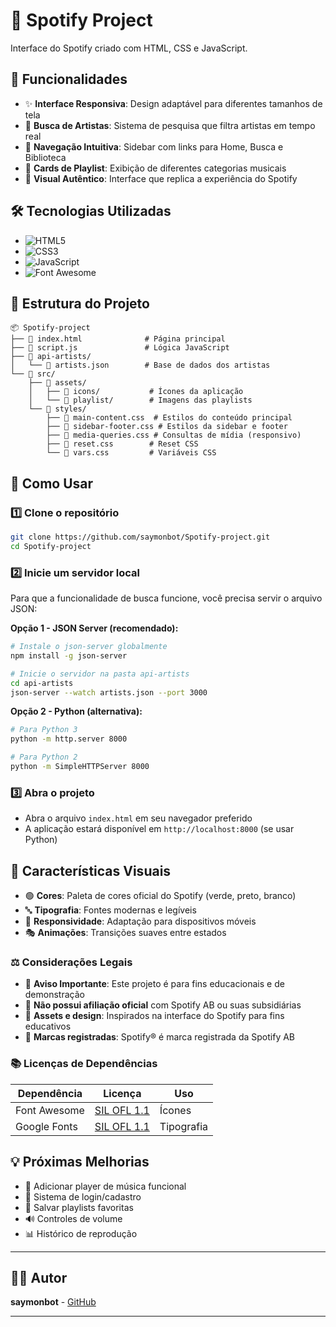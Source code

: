 # 🎵 Spotify Project

Interface do Spotify criado com HTML, CSS e JavaScript.

## 🚀 Funcionalidades

- ✨ **Interface Responsiva**: Design adaptável para diferentes tamanhos de tela
- 🔎 **Busca de Artistas**: Sistema de pesquisa que filtra artistas em tempo real
- 🎯 **Navegação Intuitiva**: Sidebar com links para Home, Busca e Biblioteca
- 🎪 **Cards de Playlist**: Exibição de diferentes categorias musicais
- 🎨 **Visual Autêntico**: Interface que replica a experiência do Spotify

## 🛠️ Tecnologias Utilizadas

- ![HTML5](https://img.shields.io/badge/HTML5-E34F26?style=flat&logo=html5&logoColor=white)
- ![CSS3](https://img.shields.io/badge/CSS3-1572B6?style=flat&logo=css3&logoColor=white)
- ![JavaScript](https://img.shields.io/badge/JavaScript-F7DF1E?style=flat&logo=javascript&logoColor=black)
- ![Font Awesome](https://img.shields.io/badge/Font_Awesome-339AF0?style=flat&logo=fontawesome&logoColor=white)

## 📁 Estrutura do Projeto

```
📦 Spotify-project
├── 📄 index.html              # Página principal
├── 📄 script.js               # Lógica JavaScript
├── 📂 api-artists/
│   └── 📄 artists.json        # Base de dados dos artistas
└── 📂 src/
    ├── 📂 assets/
    │   ├── 📂 icons/           # Ícones da aplicação
    │   └── 📂 playlist/        # Imagens das playlists
    └── 📂 styles/
        ├── 📄 main-content.css  # Estilos do conteúdo principal
        ├── 📄 sidebar-footer.css # Estilos da sidebar e footer
        ├── 📄 media-queries.css # Consultas de mídia (responsivo)
        ├── 📄 reset.css        # Reset CSS
        └── 📄 vars.css         # Variáveis CSS
```

## 🎯 Como Usar

### 1️⃣ Clone o repositório
```bash
git clone https://github.com/saymonbot/Spotify-project.git
cd Spotify-project
```

### 2️⃣ Inicie um servidor local
Para que a funcionalidade de busca funcione, você precisa servir o arquivo JSON:

**Opção 1 - JSON Server (recomendado):**
```bash
# Instale o json-server globalmente
npm install -g json-server

# Inicie o servidor na pasta api-artists
cd api-artists
json-server --watch artists.json --port 3000
```

**Opção 2 - Python (alternativa):**
```bash
# Para Python 3
python -m http.server 8000

# Para Python 2
python -m SimpleHTTPServer 8000
```

### 3️⃣ Abra o projeto
- Abra o arquivo `index.html` em seu navegador preferido
- A aplicação estará disponível em `http://localhost:8000` (se usar Python)

## 🎨 Características Visuais

- 🟢 **Cores**: Paleta de cores oficial do Spotify (verde, preto, branco)
- 🔤 **Tipografia**: Fontes modernas e legíveis
- 📱 **Responsividade**: Adaptação para dispositivos móveis
- 🎭 **Animações**: Transições suaves entre estados

### ⚖️ Considerações Legais

- 🚨 **Aviso Importante**: Este projeto é para fins educacionais e de demonstração
- 🎯 **Não possui afiliação oficial** com Spotify AB ou suas subsidiárias
- 🎨 **Assets e design**: Inspirados na interface do Spotify para fins educativos
- 🔐 **Marcas registradas**: Spotify® é marca registrada da Spotify AB

### 📚 Licenças de Dependências

| Dependência | Licença | Uso |
|-------------|---------|-----|
| Font Awesome | [SIL OFL 1.1](https://scripts.sil.org/cms/scripts/page.php?site_id=nrsi&id=OFL) | Ícones |
| Google Fonts | [SIL OFL 1.1](https://scripts.sil.org/cms/scripts/page.php?site_id=nrsi&id=OFL) | Tipografia |

## 💡 Próximas Melhorias

- 🎵 Adicionar player de música funcional
- 👤 Sistema de login/cadastro
- 💾 Salvar playlists favoritas
- 🔊 Controles de volume
- 📊 Histórico de reprodução

---

## 👨‍💻 Autor

**saymonbot** - [GitHub](https://github.com/saymonbot)

---